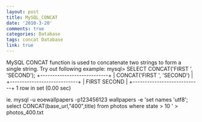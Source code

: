 ```yaml
---
layout: post
title: MySQL_CONCAT
date: '2010-3-20'
comments: true
categories: Database
tags: concat Database
link: true
---
```

MySQL CONCAT function is used to concatenate two strings to form a single string. Try out following example:
mysql> SELECT CONCAT('FIRST ', 'SECOND');
+----------------------------+
| CONCAT('FIRST ', 'SECOND') |
+----------------------------+
| FIRST SECOND               |
+----------------------------+
1 row in set (0.00 sec)

ie.
mysql -u eoewallpapers -p123456123 wallpapers -e 'set names 'utf8'; select CONCAT(base_url,"400",title) from photos where state > 10 ' > photos_400.txt
